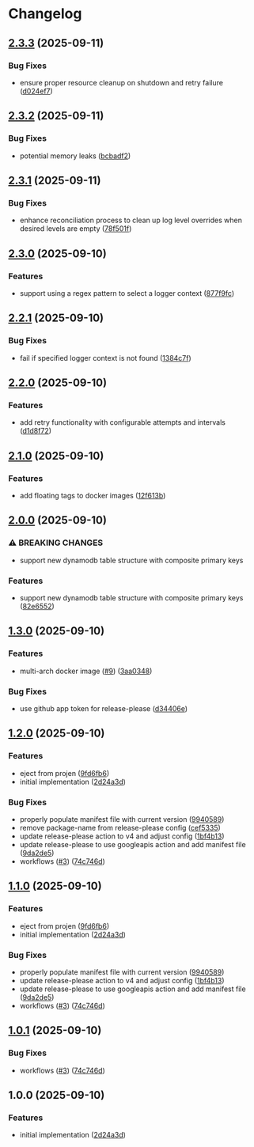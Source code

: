 # Changelog

## [2.3.3](https://github.com/sv-oss/dynalog4j/compare/v2.3.2...v2.3.3) (2025-09-11)


### Bug Fixes

* ensure proper resource cleanup on shutdown and retry failure ([d024ef7](https://github.com/sv-oss/dynalog4j/commit/d024ef7dc5f85247a10580d4b1da3e21182b66e9))

## [2.3.2](https://github.com/sv-oss/dynalog4j/compare/v2.3.1...v2.3.2) (2025-09-11)


### Bug Fixes

* potential memory leaks ([bcbadf2](https://github.com/sv-oss/dynalog4j/commit/bcbadf22c9dc33873110834767ff6ba23dd82aad))

## [2.3.1](https://github.com/sv-oss/dynalog4j/compare/v2.3.0...v2.3.1) (2025-09-11)


### Bug Fixes

* enhance reconciliation process to clean up log level overrides when desired levels are empty ([78f501f](https://github.com/sv-oss/dynalog4j/commit/78f501f52248d93b062dd556fe50ce754bc0c41f))

## [2.3.0](https://github.com/sv-oss/dynalog4j/compare/v2.2.1...v2.3.0) (2025-09-10)


### Features

* support using a regex pattern to select a logger context ([877f9fc](https://github.com/sv-oss/dynalog4j/commit/877f9fcf073d77b05cd21a58051490a1afbd962d))

## [2.2.1](https://github.com/sv-oss/dynalog4j/compare/v2.2.0...v2.2.1) (2025-09-10)


### Bug Fixes

* fail if specified logger context is not found ([1384c7f](https://github.com/sv-oss/dynalog4j/commit/1384c7f6a2ca80482a2180ce0a190d6900820b39))

## [2.2.0](https://github.com/sv-oss/dynalog4j/compare/v2.1.0...v2.2.0) (2025-09-10)


### Features

* add retry functionality with configurable attempts and intervals ([d1d8f72](https://github.com/sv-oss/dynalog4j/commit/d1d8f720a65fc91a0f2bc246b2eeec51ad6e78f1))

## [2.1.0](https://github.com/sv-oss/dynalog4j/compare/v2.0.0...v2.1.0) (2025-09-10)


### Features

* add floating tags to docker images ([12f613b](https://github.com/sv-oss/dynalog4j/commit/12f613b67996f50b52a16df2c06f54d45e5701be))

## [2.0.0](https://github.com/sv-oss/dynalog4j/compare/v1.3.0...v2.0.0) (2025-09-10)


### ⚠ BREAKING CHANGES

* support new dynamodb table structure with composite primary keys

### Features

* support new dynamodb table structure with composite primary keys ([82e6552](https://github.com/sv-oss/dynalog4j/commit/82e655205a7feb290777f959ab8cc39fc9cad182))

## [1.3.0](https://github.com/sv-oss/dynalog4j/compare/v1.2.0...v1.3.0) (2025-09-10)


### Features

* multi-arch docker image ([#9](https://github.com/sv-oss/dynalog4j/issues/9)) ([3aa0348](https://github.com/sv-oss/dynalog4j/commit/3aa03484f5290d3626b7175841d5ef2630788b26))


### Bug Fixes

* use github app token for release-please ([d34406e](https://github.com/sv-oss/dynalog4j/commit/d34406e1e0cac7a651dd512ecd4256eca2770c6f))

## [1.2.0](https://github.com/sv-oss/dynalog4j/compare/v1.1.0...v1.2.0) (2025-09-10)


### Features

* eject from projen ([9fd6fb6](https://github.com/sv-oss/dynalog4j/commit/9fd6fb6365381af8dc4745ba08824964e355b487))
* initial implementation ([2d24a3d](https://github.com/sv-oss/dynalog4j/commit/2d24a3d9e5357e506b9e911afd2b0cc386806dd9))


### Bug Fixes

* properly populate manifest file with current version ([9940589](https://github.com/sv-oss/dynalog4j/commit/99405893ab1a66f11c154515c9ec972f83c17bbf))
* remove package-name from release-please config ([cef5335](https://github.com/sv-oss/dynalog4j/commit/cef53358f4afc6cdf7fe7f070150130dcb7bdb60))
* update release-please action to v4 and adjust config ([1bf4b13](https://github.com/sv-oss/dynalog4j/commit/1bf4b13f895e5f307c774a4c553fa8f23574e3fc))
* update release-please to use googleapis action and add manifest file ([9da2de5](https://github.com/sv-oss/dynalog4j/commit/9da2de5cbfc283331d6982debacaa8df887b9349))
* workflows ([#3](https://github.com/sv-oss/dynalog4j/issues/3)) ([74c746d](https://github.com/sv-oss/dynalog4j/commit/74c746d96fcf1c753633aaa17294e18e4179053d))

## [1.1.0](https://github.com/sv-oss/dynalog4j/compare/dynalog4j-v1.0.1...dynalog4j-v1.1.0) (2025-09-10)


### Features

* eject from projen ([9fd6fb6](https://github.com/sv-oss/dynalog4j/commit/9fd6fb6365381af8dc4745ba08824964e355b487))
* initial implementation ([2d24a3d](https://github.com/sv-oss/dynalog4j/commit/2d24a3d9e5357e506b9e911afd2b0cc386806dd9))


### Bug Fixes

* properly populate manifest file with current version ([9940589](https://github.com/sv-oss/dynalog4j/commit/99405893ab1a66f11c154515c9ec972f83c17bbf))
* update release-please action to v4 and adjust config ([1bf4b13](https://github.com/sv-oss/dynalog4j/commit/1bf4b13f895e5f307c774a4c553fa8f23574e3fc))
* update release-please to use googleapis action and add manifest file ([9da2de5](https://github.com/sv-oss/dynalog4j/commit/9da2de5cbfc283331d6982debacaa8df887b9349))
* workflows ([#3](https://github.com/sv-oss/dynalog4j/issues/3)) ([74c746d](https://github.com/sv-oss/dynalog4j/commit/74c746d96fcf1c753633aaa17294e18e4179053d))

## [1.0.1](https://github.com/sv-oss/dynalog4j/compare/v1.0.0...v1.0.1) (2025-09-10)


### Bug Fixes

* workflows ([#3](https://github.com/sv-oss/dynalog4j/issues/3)) ([74c746d](https://github.com/sv-oss/dynalog4j/commit/74c746d96fcf1c753633aaa17294e18e4179053d))

## 1.0.0 (2025-09-10)


### Features

* initial implementation ([2d24a3d](https://github.com/sv-oss/dynalog4j/commit/2d24a3d9e5357e506b9e911afd2b0cc386806dd9))

